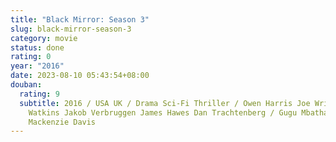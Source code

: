 ```yaml
---
title: "Black Mirror: Season 3"
slug: black-mirror-season-3
category: movie
status: done
rating: 0
year: "2016"
date: 2023-08-10 05:43:54+08:00
douban:
  rating: 9
  subtitle: 2016 / USA UK / Drama Sci-Fi Thriller / Owen Harris Joe Wright James
    Watkins Jakob Verbruggen James Hawes Dan Trachtenberg / Gugu Mbatha-Raw
    Mackenzie Davis
---
```



